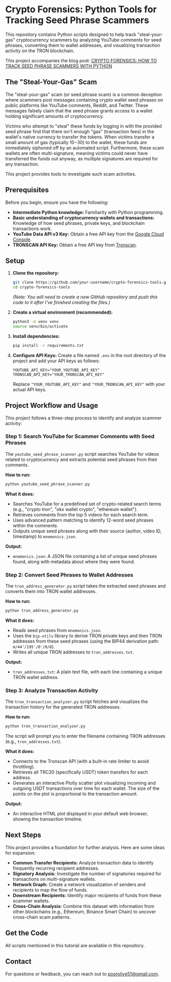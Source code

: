 # Crypto Forensics: Python Tools for Tracking Seed Phrase Scammers

This repository contains Python scripts designed to help track "steal-your-gas" cryptocurrency scammers by analyzing YouTube comments for seed phrases, converting them to wallet addresses, and visualizing transaction activity on the TRON blockchain.

This project accompanies the blog post: [CRYPTO FORENSICS: HOW TO TRACK SEED PHRASE SCAMMERS WITH PYTHON](https://medium.com/@poorolive51/crypto-forensics-python-tools-for-tracking-seed-phrase-scammers-571570c9b234)

## The "Steal-Your-Gas" Scam

The "steal-your-gas" scam (or seed phrase scam) is a common deception where scammers post messages containing crypto wallet seed phrases on public platforms like YouTube comments, Reddit, and Twitter. These messages falsely claim that the seed phrase grants access to a wallet holding significant amounts of cryptocurrency.

Victims who attempt to "steal" these funds by logging in with the provided seed phrase find that there isn't enough "gas" (transaction fees) in the wallet's native currency to transfer the tokens. When victims transfer a small amount of gas (typically $10-$30) to the wallet, these funds are immediately siphoned off by an automated script. Furthermore, these scam wallets are often multi-signature, meaning victims could never have transferred the funds out anyway, as multiple signatures are required for any transaction.

This project provides tools to investigate such scam activities.

## Prerequisites

Before you begin, ensure you have the following:

*   **Intermediate Python knowledge:** Familiarity with Python programming.
*   **Basic understanding of cryptocurrency wallets and transactions:** Knowledge of how seed phrases, private keys, and blockchain transactions work.
*   **YouTube Data API v3 Key:** Obtain a free API key from the [Google Cloud Console](https://console.cloud.google.com/apis/credentials).
*   **TRONSCAN API Key:** Obtain a free API key from [Tronscan](https://tronscan.org/api-keys).

## Setup

1.  **Clone the repository:**
    ```bash
    git clone https://github.com/your-username/crypto-forensics-tools.git
    cd crypto-forensics-tools
    ```
    *(Note: You will need to create a new GitHub repository and push this code to it after I've finished creating the files.)*

2.  **Create a virtual environment (recommended):**
    ```bash
    python3 -m venv venv
    source venv/bin/activate
    ```

3.  **Install dependencies:**
    ```bash
    pip install -r requirements.txt
    ```

4.  **Configure API Keys:**
    Create a file named `.env` in the root directory of the project and add your API keys as follows:

    ```
    YOUTUBE_API_KEY="YOUR_YOUTUBE_API_KEY"
    TRONSCAN_API_KEY="YOUR_TRONSCAN_API_KEY"
    ```
    Replace `"YOUR_YOUTUBE_API_KEY"` and `"YOUR_TRONSCAN_API_KEY"` with your actual API keys.

## Project Workflow and Usage

This project follows a three-step process to identify and analyze scammer activity:

### Step 1: Search YouTube for Scammer Comments with Seed Phrases

The `youtube_seed_phrase_scanner.py` script searches YouTube for videos related to cryptocurrency and extracts potential seed phrases from their comments.

**How to run:**
```bash
python youtube_seed_phrase_scanner.py
```

**What it does:**
*   Searches YouTube for a predefined set of crypto-related search terms (e.g., "crypto tron", "okx wallet crypto", "ethereum wallet").
*   Retrieves comments from the top 5 videos for each search term.
*   Uses advanced pattern matching to identify 12-word seed phrases within the comments.
*   Outputs unique seed phrases along with their source (author, video ID, timestamp) to `mnemonics.json`.

**Output:**
*   `mnemonics.json`: A JSON file containing a list of unique seed phrases found, along with metadata about where they were found.

### Step 2: Convert Seed Phrases to Wallet Addresses

The `tron_address_generator.py` script takes the extracted seed phrases and converts them into TRON wallet addresses.

**How to run:**
```bash
python tron_address_generator.py
```

**What it does:**
*   Reads seed phrases from `mnemonics.json`.
*   Uses the `bip-utils` library to derive TRON private keys and then TRON addresses from these seed phrases (using the BIP44 derivation path: `m/44'/195'/0'/0/0`).
*   Writes all unique TRON addresses to `tron_addresses.txt`.

**Output:**
*   `tron_addresses.txt`: A plain text file, with each line containing a unique TRON wallet address.

### Step 3: Analyze Transaction Activity

The `tron_transaction_analyzer.py` script fetches and visualizes the transaction history for the generated TRON addresses.

**How to run:**
```bash
python tron_transaction_analyzer.py
```
The script will prompt you to enter the filename containing TRON addresses (e.g., `tron_addresses.txt`).

**What it does:**
*   Connects to the Tronscan API (with a built-in rate limiter to avoid throttling).
*   Retrieves all TRC20 (specifically USDT) token transfers for each address.
*   Generates an interactive Plotly scatter plot visualizing incoming and outgoing USDT transactions over time for each wallet. The size of the points on the plot is proportional to the transaction amount.

**Output:**
*   An interactive HTML plot displayed in your default web browser, showing the transaction timeline.

## Next Steps

This project provides a foundation for further analysis. Here are some ideas for expansion:

*   **Common Transfer Recipients:** Analyze transaction data to identify frequently recurring recipient addresses.
*   **Signatory Analysis:** Investigate the number of signatories required for transactions on multi-signature wallets.
*   **Network Graph:** Create a network visualization of senders and recipients to map the flow of funds.
*   **Downstream Recipients:** Identify major recipients of funds from these scammer wallets.
*   **Cross-Chain Analysis:** Combine this dataset with information from other blockchains (e.g., Ethereum, Binance Smart Chain) to uncover cross-chain scam patterns.

## Get the Code

All scripts mentioned in this tutorial are available in this repository.

## Contact

For questions or feedback, you can reach out to poorolive51@gmail.com.
